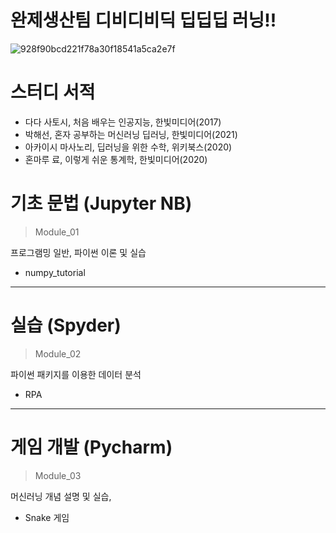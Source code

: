 # 완제생산팀 디비디비딕 딥딥딥 러닝!!

![928f90bcd221f78a30f18541a5ca2e7f](https://user-images.githubusercontent.com/52515917/111857507-4a8f0d00-8975-11eb-93d9-c896eb19a561.jpg)

# 스터디 서적

- 다다 사토시, 처음 배우는 인공지능, 한빛미디어(2017)
- 박해선, 혼자 공부하는 머신러닝 딥러닝, 한빛미디어(2021)
- 아카이시 마사노리, 딥러닝을 위한 수학, 위키북스(2020)
- 혼마루 료, 이렇게 쉬운 통계학, 한빛미디어(2020)

# 기초 문법 (Jupyter NB)
> Module_01

프로그램밍 일반, 파이썬 이론 및 실습

* numpy_tutorial

***

# 실습 (Spyder)
> Module_02 

파이썬 패키지를 이용한 데이터 분석

* RPA

***

# 게임 개발 (Pycharm)
> Module_03 

머신러닝 개념 설명 및 실습,

* Snake 게임
